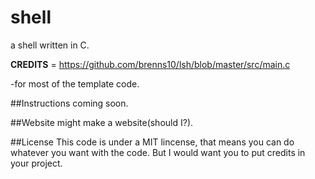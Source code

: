 # shell
 a shell written in C.
 
 
 __CREDITS__  = https://github.com/brenns10/lsh/blob/master/src/main.c
 
   -for most of the template code.
 
 
 ##Instructions coming soon.
 


##Website
  might make a website(should I?).




##License
   This code is under a MIT lincense, that means you can do whatever you want with the code. But I would want you to put credits in your project.
